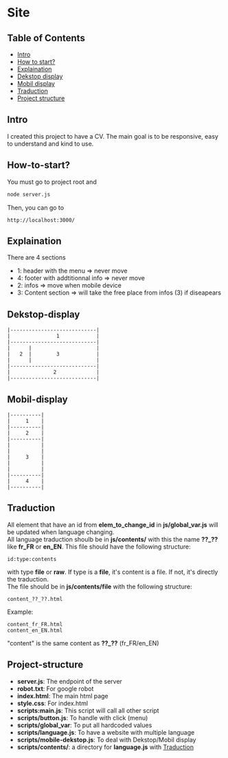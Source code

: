 
# Site

## Table of Contents
- [Intro](#Intro)
- [How to start?](#How-to-start?)
- [Explaination](#Explaination)
- [Dekstop display](#Dekstop-display)
- [Mobil display](#Mobil-display)
- [Traduction](#Traduction)
- [Project structure](#Project-structure)

## Intro

I created this project to have a CV. The main goal is to be responsive, easy to understand and kind to use.

## How-to-start?

You must go to project root and
```sh
node server.js
```
Then, you can go to
```
http://localhost:3000/
```

## Explaination

There are 4 sections
- 1: header with the menu => never move
- 4: footer with addtitionnal info => never move
- 2: infos => move when mobile device
- 3: Content section => will take the free place from infos (3) if diseapears

## Dekstop-display

```
|----------------------------|
|               1            |
|----------------------------|
|      |                     |
|   2  |        3            |
|      |                     |
|----------------------------|
|              2             |
|----------------------------|
```

## Mobil-display

```
|----------|
|     1    |
|----------|
|     2    |
|----------|
|          |
|          |
|     3    |
|          |
|          |
|----------|
|     4    |
|----------|
```

## Traduction

All element that have an id from **elem_to_change_id** in **js/global_var.js** will be updated when language changing. \
All language traduction shoulb be in **js/contents/** with this the name **??_??** like **fr_FR** or **en_EN**. This file should have the following structure:
```
id:type:contents
```
with type **file** or **raw**. If type is a **file**, it's content is a file. If not, it's directly the traduction. \
The file should be in **js/contents/file** with the following structure:
```
content_??_??.html
```
Example:
```
content_fr_FR.html
content_en_EN.html
```
"content" is the same content as **??_??** (fr_FR/en_EN)

## Project-structure

- **server.js**: The endpoint of the server
- **robot.txt**: For google robot
- **index.html**: The main html page
- **style.css**: For index.html
- **scripts:main.js**: This script will call all other script
- **scripts/button.js**: To handle with click (menu)
- **scripts/global_var**: To put all hardcoded values
- **scripts/language.js**: To have a website with multiple language
- **scripts/mobile-dekstop.js**: To deal with Dekstop/Mobil display
- **scripts/contents/**: a directory for **language.js** with [Traduction](#Traduction)



